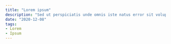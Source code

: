 ```yaml
---
title: "Lorem ipsum"
description: "Sed ut perspiciatis unde omnis iste natus error sit voluptatem"
date: "2020-12-08"
tags:
- Lorem
- Ipsum
---
```


